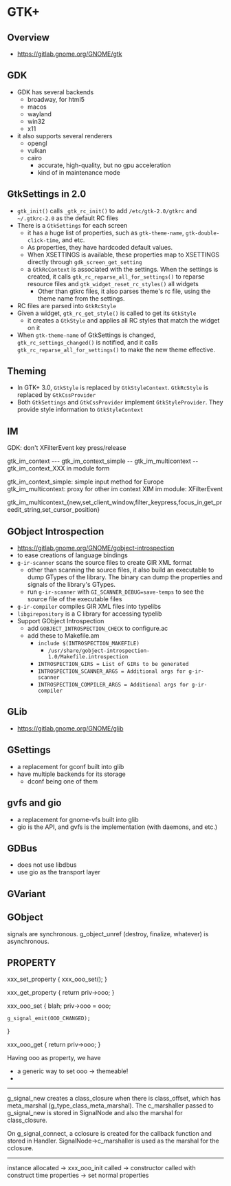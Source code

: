 GTK+
====

## Overview

- <https://gitlab.gnome.org/GNOME/gtk>

## GDK

- GDK has several backends
  - broadway, for html5
  - macos
  - wayland
  - win32
  - x11
- it also supports several renderers
  - opengl
  - vulkan
  - cairo
    - accurate, high-quality, but no gpu acceleration
    - kind of in maintenance mode

## GtkSettings in 2.0

- `gtk_init()` calls `_gtk_rc_init()` to add `/etc/gtk-2.0/gtkrc` and
  `~/.gtkrc-2.0` as the default RC files
- There is a `GtkSettings` for each screen
  - it has a huge list of properties, such as `gtk-theme-name`,
    `gtk-double-click-time`, and etc.
  - As properties, they have hardcoded default values.
  - When XSETTINGS is available, these properties map to XSETTINGS directly
    through `gdk_screen_get_setting`
  - a `GtkRcContext` is associated with the settings.  When the settings is
    created, it calls `gtk_rc_reparse_all_for_settings()` to reparse resource
    files and `gtk_widget_reset_rc_styles()` all widgets
    - Other than gtkrc files, it also parses theme's rc file, using the theme
      name from the settings.
- RC files are parsed into `GtkRcStyle`
- Given a widget, `gtk_rc_get_style()` is called to get its `GtkStyle`
  - it creates a `GtkStyle` and applies all RC styles that match the widget on
    it
- When `gtk-theme-name` of GtkSettings is changed, `gtk_rc_settings_changed()`
  is notified, and it calls `gtk_rc_reparse_all_for_settings()` to make the
  new theme effective.

## Theming

- In GTK+ 3.0, `GtkStyle` is replaced by `GtkStyleContext`.  `GtkRcStyle` is
  replaced by `GtkCssProvider`
- Both `GtkSettings` and `GtkCssProvider` implement `GtkStyleProvider`.  They
  provide style information to `GtkStyleContext`

## IM

GDK: don't XFilterEvent key press/release

gtk_im_context --- gtk_im_context_simple
               \-- gtk_im_multicontext -- gtk_im_context_XXX in module form

gtk_im_context_simple: simple input method for Europe
gtk_im_multicontext: proxy for other im context
XIM im module: XFilterEvent

gtk_im_multicontext_{new,set_client_window,filter_keypress,focus_in,get_preedit_string,set_cursor_position}

## GObject Introspection

- <https://gitlab.gnome.org/GNOME/gobject-introspection>
- to ease creations of language bindings
- `g-ir-scanner` scans the source files to create GIR XML format
  - other than scanning the source files, it also build an executable to dump
    GTypes of the library.  The binary can dump the properties and signals of
    the library's GTypes.
  - run `g-ir-scanner` with `GI_SCANNER_DEBUG=save-temps` to see the source
    file of the executable files
- `g-ir-compiler` compiles GIR XML files into typelibs
- `libgirepository` is a C library for accessing typelib
- Support GObject Introspection
  - add `GOBJECT_INTROSPECTION_CHECK` to configure.ac
  - add these to Makefile.am
    - `include $(INTROSPECTION_MAKEFILE)`
      - `/usr/share/gobject-introspection-1.0/Makefile.introspection`
    - `INTROSPECTION_GIRS = List of GIRs to be generated`
    - `INTROSPECTION_SCANNER_ARGS = Additional args for g-ir-scanner`
    - `INTROSPECTION_COMPILER_ARGS = Additional args for g-ir-compiler`

## GLib

- <https://gitlab.gnome.org/GNOME/glib>

## GSettings

- a replacement for gconf built into glib
- have multiple backends for its storage
  - dconf being one of them

## gvfs and gio

- a replacement for gnome-vfs built into glib 
- gio is the API, and gvfs is the implementation (with daemons, and etc.)

## GDBus

- does not use libdbus
- use gio as the transport layer

## GVariant

## GObject

signals are synchronous.
g_object_unref (destroy, finalize, whatever) is asynchronous.


PROPERTY
---------------

xxx_set_property
{
	xxx_ooo_set();
}

xxx_get_property
{
	return priv->ooo;
}

xxx_ooo_set
{
	blah;
	priv->ooo = ooo;

	g_signal_emit(OOO_CHANGED);
}

xxx_ooo_get
{
	return priv->ooo;
}

Having ooo as property, we have

- a generic way to set ooo -> themeable!
- 


---------------
g_signal_new creates a class_closure when there is class_offset, which has meta_marshal (g_type_class_meta_marshal).
The c_marshaller passed to g_signal_new is stored in SignalNode and also the marshal for class_closure.

On g_signal_connect, a cclosure is created for the callback function and stored
in Handler.  SignalNode->c_marshaller is used as the marshal for the cclosure.


---------
instance allocated -> xxx_ooo_init called ->
	constructor called with construct time properties -> set normal properties
